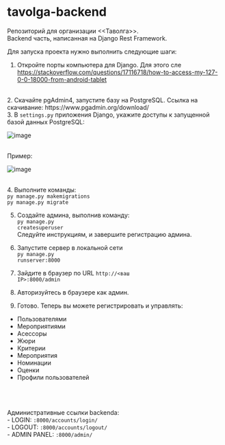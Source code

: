 # tavolga-backend

Репозиторий для организации <<Таволга>>.<br>
Backend часть, написанная на Django Rest Framework.<br>

Для запуска проекта нужно выполнить следующие шаги:<br>
1. Откройте порты компьютера для Django. Для этого сле https://stackoverflow.com/questions/17116718/how-to-access-my-127-0-0-18000-from-android-tablet
<br>
2. Скачайте pgAdmin4, запустите базу на PostgreSQL. Ссылка на скачивание: https://www.pgadmin.org/download/<br>
3. В <code>settings.py</code> приложения Django, укажите доступы к запущенной базой данных PostgreSQL:<br>

![image](https://user-images.githubusercontent.com/66589759/144742317-0ef481da-f8ae-4828-aa54-eb6f1f0f4afa.png)

<br>
Пример:<br>

![image](https://user-images.githubusercontent.com/66589759/144742336-c58a3c9e-3e61-47eb-856e-fd6c8c8cea5d.png)


<br>
4. Выполните команды: <br>
<code>py manage.py makemigrations</code><br>
<code>py manage.py migrate</code><br>

5. Создайте админа, выполнив команду: <br>
<code>py manage.py createsuperuser</code><br>
Следуйте инструкциям, и завершите регистрацию админа.<br>

6. Запустите сервер в локальной сети<br>
<code>py manage.py runserver:8000</code>

7. Зайдите в браузер по URL <code>http://<ваш IP>:8000/admin</code><br>
8. Авторизуйтесь в браузере как админ.<br>
9. Готово. Теперь вы можете регистрировать и управлять:
 - Пользователями<br>
 - Мероприятиями<br>
 - Асессоры	<br>
 - Жюри	<br>
 - Критерии	<br>
 - Мероприятия	<br>
 - Номинации	<br>
 - Оценки	<br>
 - Профили пользователей<br>	
<br>
<br>
<br>
Административные ссылки backendа:<br>
 - LOGIN: <code><IP>:8000/accounts/login/</code><br>
 - LOGOUT: <code><IP>:8000/accounts/logout/</code><br>
 - ADMIN PANEL: <code><IP>:8000/admin/</code><br>






